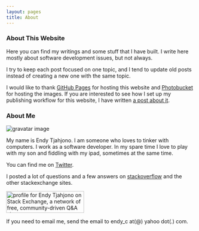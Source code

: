 ```yaml
---
layout: pages
title: About
---
```


### About This Website

Here you can find my writings and some stuff that I have built. I write here mostly about software development issues, but not always.

I try to keep each post focused on one topic, and I tend to update old posts instead of creating a new one with the same topic.

I would like to thank [GitHub Pages](http://pages.github.com/) for hosting this website and [Photobucket](http://photobucket.com/) for hosting the images. If you are interested to see how I set up my publishing workflow for this website, I have written [a post about it](http://endycahyono.com/blog/my-publishing-workflow/).

### About Me

![gravatar image](http://www.gravatar.com/avatar/568da03c8b2c0b8dbf4210d2d30111fd.png)

My name is Endy Tjahjono. I am someone who loves to tinker with computers. I work as a software developer. In my spare time I love to play with my son and fiddling with my ipad, sometimes at the same time.

You can find me on [Twitter](https://twitter.com/endy_tj).

I posted a lot of questions and a few answers on [stackoverflow](http://stackoverflow.com/users/196451/endy-tjahjono) and the other stackexchange sites.

<a href="http://stackexchange.com/users/67068">
<img src="http://stackexchange.com/users/flair/67068.png" width="208" height="58" alt="profile for Endy Tjahjono on Stack Exchange, a network of free, community-driven Q&amp;A sites" title="profile for Endy Tjahjono on Stack Exchange, a network of free, community-driven Q&amp;A sites">
</a>

If you need to email me, send the email to endy_c at(@) yahoo dot(.) com.
